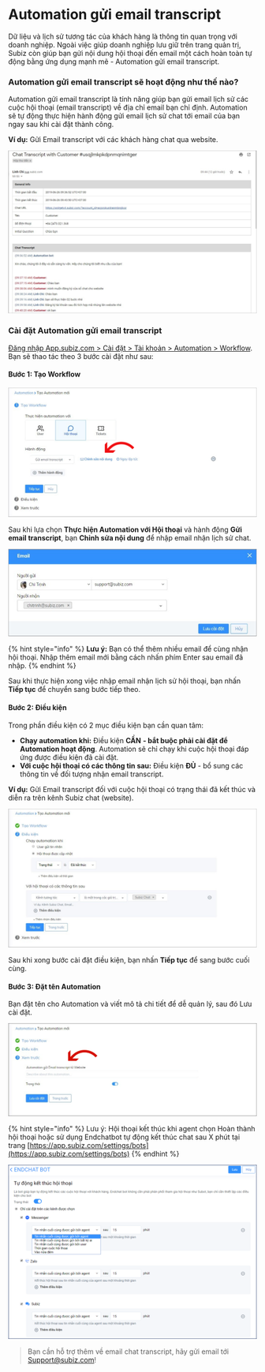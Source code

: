 # Automation gửi email transcript

Dữ liệu và lịch sử tương tác của khách hàng là thông tin quan trọng với doanh nghiệp. Ngoài việc giúp doanh nghiệp lưu giữ trên trang quản trị, Subiz còn giúp bạn gửi nội dung hội thoại đến email một cách hoàn toàn tự động bằng ứng dụng mạnh mẽ - Automation gửi email transcript.

### Automation gửi email transcript sẽ hoạt động như thế nào? 

Automation gửi email transcript là tính năng giúp bạn gửi email lịch sử các cuộc hội thoại \(email transcript\)  về địa chỉ email bạn chỉ định. Automation sẽ tự động thực hiện hành động gửi email lịch sử chat tới email của bạn ngay sau khi cài đặt thành công. 

**Ví dụ:** Gửi Email transcript với các khách hàng chat qua website.

![N&#x1ED9;i dung email transcript](../../../.gitbook/assets/noi-dung-email-transcriptpng%20%281%29.png)

### **Cài đặt Automation gửi email transcript** 

[Đăng nhập App.subiz.com &gt; Cài đặt &gt; Tài khoản &gt; Automation &gt; Workflow](https://app.subiz.com/settings/automation-workflow).  
Bạn sẽ thao tác theo 3 bước cài đặt như sau: 

#### Bước 1: Tạo Workflow

![T&#x1EA1;o Automation g&#x1EED;i email transcript](../../../.gitbook/assets/tao-workflowpng.png)

Sau khi lựa chọn **Thực hiện Automation với Hội thoại** và hành động **Gửi email transcript**, bạn **Chỉnh sửa nội dung** để nhập email nhận lịch sử chat.

![Nh&#x1EAD;p email nh&#x1EAD;n email transcript](../../../.gitbook/assets/nhap-email-nhan-transcriptpng%20%281%29.png)

{% hint style="info" %}
**Lưu ý:** Bạn có thể thêm nhiều email để cùng nhận hội thoại. Nhập thêm email mới bằng cách nhấn phím Enter sau email đã nhập. 
{% endhint %}

Sau khi thực hiện xong việc nhập email nhận lịch sử hội thoại, bạn nhấn **Tiếp tục** để chuyển sang bước tiếp theo.

#### Bước 2: Điều kiện 

Trong phần điều kiện có 2 mục điều kiện bạn cần quan tâm: 

* **Chạy automation khi:** Điều kiện **CẦN**  **- bắt buộc phải cài đặt để Automation hoạt động**. Automation sẽ chỉ chạy khi cuộc hội thoại đáp ứng được điều kiện đã cài đặt. 
* **Với cuộc hội thoại có các thông tin sau:** Điều kiện **ĐỦ**  - bổ sung các thông tin về đối tượng nhận email transcript.

**Ví dụ:** Gửi Email transcript đối với cuộc hội thoại có trạng thái đã kết thúc và diễn ra trên kênh Subiz chat \(website\).

![G&#x1EED;i Email transcript &#x111;&#x1ED1;i v&#x1EDB;i cu&#x1ED9;c h&#x1ED9;i tho&#x1EA1;i c&#xF3; tr&#x1EA1;ng th&#xE1;i &#x111;&#xE3; k&#x1EBF;t th&#xFA;c v&#xE0; di&#x1EC5;n ra tr&#xEA;n k&#xEA;nh Subiz chat](../../../.gitbook/assets/gui-transcript-voi-hoi-thoai-da-ket-thucpng%20%281%29.png)

Sau khi xong bước cài đặt điều kiện, bạn nhấn **Tiếp tục** để sang bước cuối cùng.

#### Bước 3: Đặt tên Automation 

Bạn đặt tên cho Automation và viết mô tả chi tiết để dễ quản lý, sau đó Lưu cài đặt.

![L&#x1B0;u t&#xEA;n Automation](../../../.gitbook/assets/luu-automationpng%20%282%29.png)

{% hint style="info" %}
Lưu ý: Hội thoại kết thúc khi agent chọn Hoàn thành hội thoại hoặc sử dụng Endchatbot tự động kết thúc chat sau X phút tại trang [https://app.subiz.com/settings/bots](https://app.subiz.com/settings/bots)
{% endhint %}

![C&#xE0;i &#x111;&#x1EB7;t Enchat bot t&#x1EF1; &#x111;&#x1ED9;ng k&#x1EBF;t th&#xFA;c chat](../../../.gitbook/assets/endchatbot.png)

> Bạn cần hỗ trợ thêm về email chat transcript, hãy gửi email tới Support@subiz.com!

